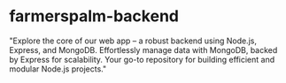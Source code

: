 # farmerspalm-backend
"Explore the core of our web app – a robust backend using Node.js, Express, and MongoDB. Effortlessly manage data with MongoDB, backed by Express for scalability. Your go-to repository for building efficient and modular Node.js projects."
